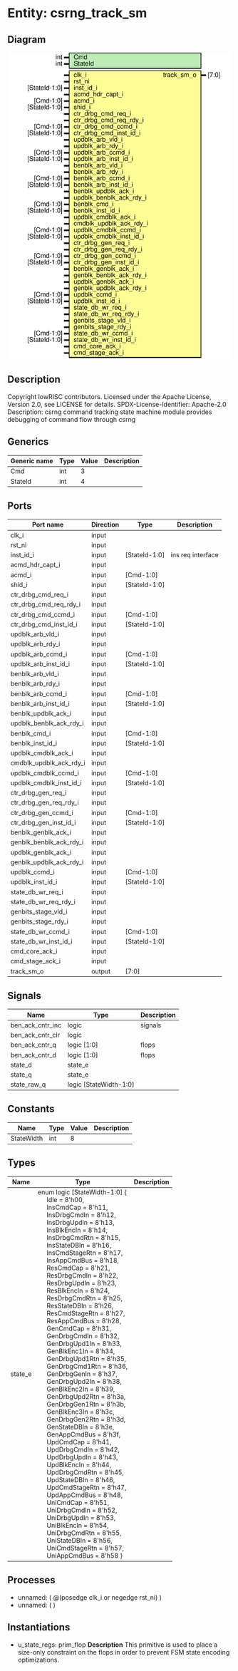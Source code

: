 # Entity: csrng_track_sm

## Diagram

![Diagram](csrng_track_sm.svg "Diagram")
## Description

Copyright lowRISC contributors.
 Licensed under the Apache License, Version 2.0, see LICENSE for details.
 SPDX-License-Identifier: Apache-2.0
 Description: csrng command tracking state machine module
   provides debugging of command flow through csrng
 
## Generics

| Generic name | Type | Value | Description |
| ------------ | ---- | ----- | ----------- |
| Cmd          | int  | 3     |             |
| StateId      | int  | 4     |             |
## Ports

| Port name               | Direction | Type          | Description       |
| ----------------------- | --------- | ------------- | ----------------- |
| clk_i                   | input     |               |                   |
| rst_ni                  | input     |               |                   |
| inst_id_i               | input     | [StateId-1:0] | ins req interface |
| acmd_hdr_capt_i         | input     |               |                   |
| acmd_i                  | input     | [Cmd-1:0]     |                   |
| shid_i                  | input     | [StateId-1:0] |                   |
| ctr_drbg_cmd_req_i      | input     |               |                   |
| ctr_drbg_cmd_req_rdy_i  | input     |               |                   |
| ctr_drbg_cmd_ccmd_i     | input     | [Cmd-1:0]     |                   |
| ctr_drbg_cmd_inst_id_i  | input     | [StateId-1:0] |                   |
| updblk_arb_vld_i        | input     |               |                   |
| updblk_arb_rdy_i        | input     |               |                   |
| updblk_arb_ccmd_i       | input     | [Cmd-1:0]     |                   |
| updblk_arb_inst_id_i    | input     | [StateId-1:0] |                   |
| benblk_arb_vld_i        | input     |               |                   |
| benblk_arb_rdy_i        | input     |               |                   |
| benblk_arb_ccmd_i       | input     | [Cmd-1:0]     |                   |
| benblk_arb_inst_id_i    | input     | [StateId-1:0] |                   |
| benblk_updblk_ack_i     | input     |               |                   |
| updblk_benblk_ack_rdy_i | input     |               |                   |
| benblk_cmd_i            | input     | [Cmd-1:0]     |                   |
| benblk_inst_id_i        | input     | [StateId-1:0] |                   |
| updblk_cmdblk_ack_i     | input     |               |                   |
| cmdblk_updblk_ack_rdy_i | input     |               |                   |
| updblk_cmdblk_ccmd_i    | input     | [Cmd-1:0]     |                   |
| updblk_cmdblk_inst_id_i | input     | [StateId-1:0] |                   |
| ctr_drbg_gen_req_i      | input     |               |                   |
| ctr_drbg_gen_req_rdy_i  | input     |               |                   |
| ctr_drbg_gen_ccmd_i     | input     | [Cmd-1:0]     |                   |
| ctr_drbg_gen_inst_id_i  | input     | [StateId-1:0] |                   |
| benblk_genblk_ack_i     | input     |               |                   |
| genblk_benblk_ack_rdy_i | input     |               |                   |
| updblk_genblk_ack_i     | input     |               |                   |
| genblk_updblk_ack_rdy_i | input     |               |                   |
| updblk_ccmd_i           | input     | [Cmd-1:0]     |                   |
| updblk_inst_id_i        | input     | [StateId-1:0] |                   |
| state_db_wr_req_i       | input     |               |                   |
| state_db_wr_req_rdy_i   | input     |               |                   |
| genbits_stage_vld_i     | input     |               |                   |
| genbits_stage_rdy_i     | input     |               |                   |
| state_db_wr_ccmd_i      | input     | [Cmd-1:0]     |                   |
| state_db_wr_inst_id_i   | input     | [StateId-1:0] |                   |
| cmd_core_ack_i          | input     |               |                   |
| cmd_stage_ack_i         | input     |               |                   |
| track_sm_o              | output    | [7:0]         |                   |
## Signals

| Name             | Type                   | Description |
| ---------------- | ---------------------- | ----------- |
| ben_ack_cntr_inc | logic                  | signals     |
| ben_ack_cntr_clr | logic                  |             |
| ben_ack_cntr_q   | logic [1:0]            | flops       |
| ben_ack_cntr_d   | logic [1:0]            | flops       |
| state_d          | state_e                |             |
| state_q          | state_e                |             |
| state_raw_q      | logic [StateWidth-1:0] |             |
## Constants

| Name       | Type | Value | Description |
| ---------- | ---- | ----- | ----------- |
| StateWidth | int  | 8     |             |
## Types

| Name    | Type                                                                                                                                                                                                                                                                                                                                                                                                                                                                                                                                                                                                                                                                                                                                                                                                                                                                                                                                                                                                                                                                                                                                                                                                                                                                                                                                                                                                                                                                                                                                                                                                                                                                                                                                                                                                                                                                                                                                                                                                                                                                                                                                                                                                                                                                                                                                                                                                                                                                                                                                                                                                                                                                                                                                                                                                                                                                                                                                                                                                                                                                                                                                                                                                                                 | Description |
| ------- | ------------------------------------------------------------------------------------------------------------------------------------------------------------------------------------------------------------------------------------------------------------------------------------------------------------------------------------------------------------------------------------------------------------------------------------------------------------------------------------------------------------------------------------------------------------------------------------------------------------------------------------------------------------------------------------------------------------------------------------------------------------------------------------------------------------------------------------------------------------------------------------------------------------------------------------------------------------------------------------------------------------------------------------------------------------------------------------------------------------------------------------------------------------------------------------------------------------------------------------------------------------------------------------------------------------------------------------------------------------------------------------------------------------------------------------------------------------------------------------------------------------------------------------------------------------------------------------------------------------------------------------------------------------------------------------------------------------------------------------------------------------------------------------------------------------------------------------------------------------------------------------------------------------------------------------------------------------------------------------------------------------------------------------------------------------------------------------------------------------------------------------------------------------------------------------------------------------------------------------------------------------------------------------------------------------------------------------------------------------------------------------------------------------------------------------------------------------------------------------------------------------------------------------------------------------------------------------------------------------------------------------------------------------------------------------------------------------------------------------------------------------------------------------------------------------------------------------------------------------------------------------------------------------------------------------------------------------------------------------------------------------------------------------------------------------------------------------------------------------------------------------------------------------------------------------------------------------------------------------ | ----------- |
| state_e | enum logic [StateWidth-1:0] {<br><span style="padding-left:20px">     Idle           = 8'h00,<br><span style="padding-left:20px">     InsCmdCap      = 8'h11,<br><span style="padding-left:20px">     InsDrbgCmdIn   = 8'h12,<br><span style="padding-left:20px">     InsDrbgUpdIn   = 8'h13,<br><span style="padding-left:20px">     InsBlkEncIn    = 8'h14,<br><span style="padding-left:20px">     InsDrbgCmdRtn  = 8'h15,<br><span style="padding-left:20px">     InsStateDBIn   = 8'h16,<br><span style="padding-left:20px">     InsCmdStageRtn = 8'h17,<br><span style="padding-left:20px">     InsAppCmdBus   = 8'h18,<br><span style="padding-left:20px">      ResCmdCap      = 8'h21,<br><span style="padding-left:20px">     ResDrbgCmdIn   = 8'h22,<br><span style="padding-left:20px">     ResDrbgUpdIn   = 8'h23,<br><span style="padding-left:20px">     ResBlkEncIn    = 8'h24,<br><span style="padding-left:20px">     ResDrbgCmdRtn  = 8'h25,<br><span style="padding-left:20px">     ResStateDBIn   = 8'h26,<br><span style="padding-left:20px">     ResCmdStageRtn = 8'h27,<br><span style="padding-left:20px">     ResAppCmdBus   = 8'h28,<br><span style="padding-left:20px">      GenCmdCap      = 8'h31,<br><span style="padding-left:20px">     GenDrbgCmdIn   = 8'h32,<br><span style="padding-left:20px">     GenDrbgUpd1In  = 8'h33,<br><span style="padding-left:20px">     GenBlkEnc1In   = 8'h34,<br><span style="padding-left:20px">     GenDrbgUpd1Rtn = 8'h35,<br><span style="padding-left:20px">     GenDrbgCmd1Rtn = 8'h36,<br><span style="padding-left:20px">     GenDrbgGenIn   = 8'h37,<br><span style="padding-left:20px">     GenDrbgUpd2In  = 8'h38,<br><span style="padding-left:20px">     GenBlkEnc2In   = 8'h39,<br><span style="padding-left:20px">     GenDrbgUpd2Rtn = 8'h3a,<br><span style="padding-left:20px">     GenDrbgGen1Rtn = 8'h3b,<br><span style="padding-left:20px">     GenBlkEnc3In   = 8'h3c,<br><span style="padding-left:20px">     GenDrbgGen2Rtn = 8'h3d,<br><span style="padding-left:20px">     GenStateDBIn   = 8'h3e,<br><span style="padding-left:20px">     GenAppCmdBus   = 8'h3f,<br><span style="padding-left:20px">      UpdCmdCap      = 8'h41,<br><span style="padding-left:20px">     UpdDrbgCmdIn   = 8'h42,<br><span style="padding-left:20px">     UpdDrbgUpdIn   = 8'h43,<br><span style="padding-left:20px">     UpdBlkEncIn    = 8'h44,<br><span style="padding-left:20px">     UpdDrbgCmdRtn  = 8'h45,<br><span style="padding-left:20px">     UpdStateDBIn   = 8'h46,<br><span style="padding-left:20px">     UpdCmdStageRtn = 8'h47,<br><span style="padding-left:20px">     UpdAppCmdBus   = 8'h48,<br><span style="padding-left:20px">      UniCmdCap      = 8'h51,<br><span style="padding-left:20px">     UniDrbgCmdIn   = 8'h52,<br><span style="padding-left:20px">     UniDrbgUpdIn   = 8'h53,<br><span style="padding-left:20px">     UniBlkEncIn    = 8'h54,<br><span style="padding-left:20px">     UniDrbgCmdRtn  = 8'h55,<br><span style="padding-left:20px">     UniStateDBIn   = 8'h56,<br><span style="padding-left:20px">     UniCmdStageRtn = 8'h57,<br><span style="padding-left:20px">     UniAppCmdBus   = 8'h58   } |             |
## Processes
- unnamed: ( @(posedge clk_i or negedge rst_ni) )
- unnamed: (  )
## Instantiations

- u_state_regs: prim_flop
**Description**
This primitive is used to place a size-only constraint on the
flops in order to prevent FSM state encoding optimizations.


